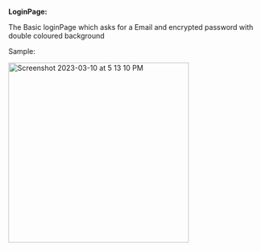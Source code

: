 **LoginPage:**

The Basic loginPage which asks for a Email and encrypted password with double coloured background


Sample:

<img width="358" alt="Screenshot 2023-03-10 at 5 13 10 PM" src="https://user-images.githubusercontent.com/114126853/224307575-a96e96dd-4e46-47fb-bd49-8aa0ed78d57b.png">
